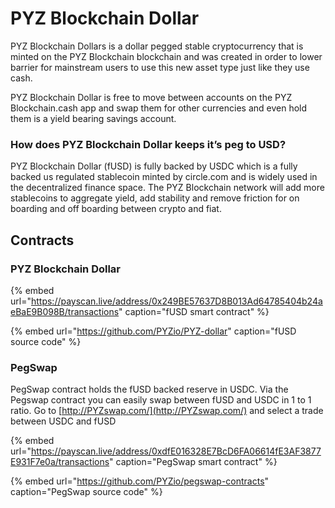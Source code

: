 # PYZ Blockchain Dollar

PYZ Blockchain Dollars is a dollar pegged stable cryptocurrency that is minted on the PYZ Blockchain blockchain and was created in order to lower barrier for mainstream users to use this new asset type just like they use cash.

PYZ Blockchain Dollar is free to move between accounts on the PYZ Blockchain.cash app and swap them for other currencies and even hold them is a yield bearing savings account.

### How does PYZ Blockchain Dollar keeps it’s peg to USD?

PYZ Blockchain Dollar \(fUSD\) is fully backed by USDC which is a fully backed us regulated stablecoin minted by circle.com and is widely used in the decentralized finance space. The PYZ Blockchain network will add more stablecoins to aggregate yield, add stability and remove friction for on boarding and off boarding between crypto and fiat. 

## Contracts

### PYZ Blockchain Dollar

{% embed url="https://payscan.live/address/0x249BE57637D8B013Ad64785404b24aeBaE9B098B/transactions" caption="fUSD smart contract" %}

{% embed url="https://github.com/PYZio/PYZ-dollar" caption="fUSD source code" %}

### PegSwap

PegSwap contract holds the fUSD backed reserve in USDC. Via the Pegswap contract you can easily swap between fUSD and USDC in 1 to 1 ratio. Go to [http://PYZswap.com/](http://PYZswap.com/) and select a trade between USDC and fUSD

{% embed url="https://payscan.live/address/0xdfE016328E7BcD6FA06614fE3AF3877E931F7e0a/transactions" caption="PegSwap smart contract" %}

{% embed url="https://github.com/PYZio/pegswap-contracts" caption="PegSwap source code" %}







